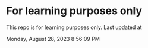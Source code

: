 # For learning purposes only
This repo is for learning purposes only.
Last updated at

Monday, August 28, 2023 8:56:09 PM

